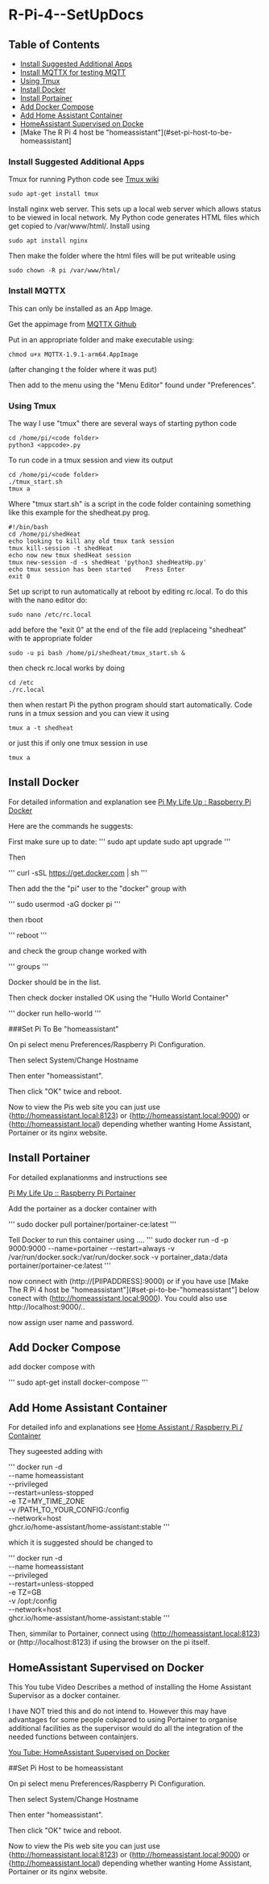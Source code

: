 # R-Pi-4--SetUpDocs

## Table of Contents

- [Install Suggested Additional Apps](#install-suggested-additional-apps)
- [Install MQTTX for testing MQTT](#install-mqttx)
- [Using Tmux](#using-tmux)
- [Install Docker](#install-docker)
- [Install Portainer](#install-portainer)
- [Add Docker Compose](#add-docker-compose)
- [Add Home Assistant Container](#add-home-assistant-container)
- [HomeAssistant Supervised on Docke](#homeassistant-supervised-on-docker)
- [Make The R Pi 4 host be "homeassistant"](#set-pi-host-to-be-homeassistant]

### Install Suggested Additional Apps

Tmux for running Python code see [Tmux wiki](https://github.com/tmux/tmux/wiki)  
```
sudo apt-get install tmux
```

Install nginx web server.  This sets up a local web server which allows status to be viewed in local network.  My Python code generates HTML files which get copied to /var/www/html/. Install using
```
sudo apt install nginx
```
Then make the folder where the html files will be put writeable using
```
sudo chown -R pi /var/www/html/
```
### Install MQTTX

This can only be installed as an App Image.

Get the appimage from [MQTTX Github](https://github.com/emqx/MQTTX/releases)

Put in an appropriate folder and make executable using:

```
chmod u+x MQTTX-1.9.1-arm64.AppImage
```
(after changing t the folder where it was put)

Then add to the menu using the "Menu Editor" found under "Preferences".

### Using Tmux

The way I use "tmux" there are several ways of starting python code
```
cd /home/pi/<code folder>
python3 <appcode>.py
```  
To run code in a tmux session and view its output 

```
cd /home/pi/<code folder>
./tmux_start.sh
tmux a
```

Where "tmux start.sh" is a script in the code folder containing something like this example for the shedheat.py prog.

```
#!/bin/bash
cd /home/pi/shedHeat
echo looking to kill any old tmux tank session
tmux kill-session -t shedHeat
echo now new tmux shedHeat session 
tmux new-session -d -s shedHeat 'python3 shedHeatHp.py'
echo tmux session has been started    Press Enter 
exit 0
```

Set up script to run automatically at reboot by editing rc.local. To do this with the nano editor do: 
```
sudo nano /etc/rc.local
```
        
add before the "exit 0" at the end of the file add  (replaceing "shedheat" with te appropriate folder     
```
sudo -u pi bash /home/pi/shedheat/tmux_start.sh &
```
        
then check rc.local works by doing
``` 
cd /etc
./rc.local
```
        
then when restart Pi the python program should start automatically.
Code runs in a tmux session and you can view it using 
```
tmux a -t shedheat
```
        
or just this if only one tmux session in use
 ```
tmux a
 ```
## Install Docker

For detailed information and explanation  see 
[Pi My Life Up : Raspberry Pi Docker](https://pimylifeup.com/raspberry-pi-docker/)

Here are the commands he suggests:

First make sure up to date:
'''
sudo apt update
sudo apt upgrade
'''

Then

'''
curl -sSL https://get.docker.com | sh
'''

Then add the the "pi" user to the "docker" group with

'''
sudo usermod -aG docker pi
'''

then rboot

'''
reboot
'''

and check the group change worked with

'''
groups
'''

Docker should be in the list.

Then check docker installed OK using the "Hullo World Container"

'''
docker run hello-world
'''

###Set Pi To Be "homeassistant"

On pi select menu Preferences/Raspberry Pi Configuration.

Then select System/Change Hostname

Then enter "homeassistant".

Then click "OK" twice and reboot.

Now to view the Pis web site you can just use {http://homeassistant.local:8123) or {http://homeassistant.local:9000) or {http://homeassistant.local) depending whether wanting Home Assistant, Portainer or its nginx website.

## Install Portainer

For detailed explanationms and instructions see  

[Pi My Life Up :: Raspberry Pi Portainer](https://pimylifeup.com/raspberry-pi-portainer/)

Add the portainer as a docker container with

'''
sudo docker pull portainer/portainer-ce:latest
'''

Tell Docker to run this container using  ....
'''
sudo docker run -d -p 9000:9000 --name=portainer --restart=always -v /var/run/docker.sock:/var/run/docker.sock -v portainer_data:/data portainer/portainer-ce:latest
'''

now connect with   (http://[PIIPADDRESS]:9000)  or if you have use [Make The R Pi 4 host be "homeassistant"](#set-pi-to-be-"homeassistant"] below conect with (http://homeassistant.local:9000).  You could also use  http://localhost:9000/..

now assign user name and password. 

## Add Docker Compose

add docker compose with

'''
sudo apt-get install docker-compose
'''

## Add Home Assistant Container

For detailed info and explanations see 
[Home Assistant / Raspberry Pi / Container](https://www.home-assistant.io/installation/raspberrypi#install-home-assistant-container)

They sugeested adding with

'''
docker run -d \
  --name homeassistant \
  --privileged \
  --restart=unless-stopped \
  -e TZ=MY_TIME_ZONE \
  -v /PATH_TO_YOUR_CONFIG:/config \
  --network=host \
  ghcr.io/home-assistant/home-assistant:stable
 ''' 
  
which it is suggested should be changed to 

'''
docker run -d \
  --name homeassistant \
  --privileged \
  --restart=unless-stopped \
  -e TZ=GB \
  -v /opt:/config \
  --network=host \
  ghcr.io/home-assistant/home-assistant:stable
  '''
 
 Then, simmilar to Portainer, connect using (http://homeassistant.local:8123) or (http://localhost:8123) if using the browser on the pi itself.
 
 
 ## HomeAssistant Supervised on Docker
 
 This You tube Video Describes a method of installing the Home Assistant Supervisor as a docker container.
 
 I have NOT tried this and do not intend to.  However this may have advantages for some people cokpared to using Portainer to organise additional facilities as the supervisor would do all the integration of the needed functions between containjers.
 
 [You Tube: HomeAssistant Supervised on Docker](https://youtu.be/HPYK0uVj4Z8)
  
##Set Pi Host to be homeassistant

On pi select menu Preferences/Raspberry Pi Configuration.

Then select System/Change Hostname

Then enter "homeassistant".

Then click "OK" twice and reboot.

Now to view the Pis web site you can just use {http://homeassistant.local:8123) or {http://homeassistant.local:9000) or {http://homeassistant.local) depending whether wanting Home Assistant, Portainer or its nginx website.
